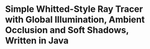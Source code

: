 # Simple Whitted-Style Ray Tracer with Global Illumination, Ambient Occlusion and Soft Shadows, Written in Java
